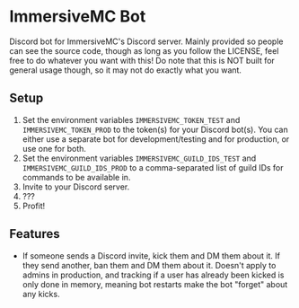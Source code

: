 # ImmersiveMC Bot

Discord bot for ImmersiveMC's Discord server. Mainly provided so people can see the source code, though as long as you follow the LICENSE, feel free to do whatever you want with this! Do note that this is NOT built for general usage though, so it may not do exactly what you want.

## Setup

1. Set the environment variables `IMMERSIVEMC_TOKEN_TEST` and `IMMERSIVEMC_TOKEN_PROD` to the token(s) for your Discord bot(s). You can either use a separate bot for development/testing and for production, or use one for both.
2. Set the environment variables `IMMERSIVEMC_GUILD_IDS_TEST` and `IMMERSIVEMC_GUILD_IDS_PROD` to a comma-separated list of guild IDs for commands to be available in.
3. Invite to your Discord server.
4. ???
5. Profit!

## Features

- If someone sends a Discord invite, kick them and DM them about it. If they send another, ban them and DM them about it. Doesn't apply to admins in production, and tracking if a user has already been kicked is only done in memory, meaning bot restarts make the bot "forget" about any kicks.
